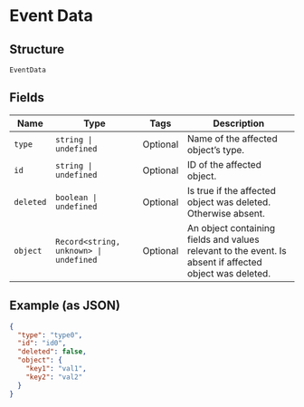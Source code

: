 
# Event Data

## Structure

`EventData`

## Fields

| Name | Type | Tags | Description |
|  --- | --- | --- | --- |
| `type` | `string \| undefined` | Optional | Name of the affected object’s type. |
| `id` | `string \| undefined` | Optional | ID of the affected object. |
| `deleted` | `boolean \| undefined` | Optional | Is true if the affected object was deleted. Otherwise absent. |
| `object` | `Record<string, unknown> \| undefined` | Optional | An object containing fields and values relevant to the event. Is absent if affected object was deleted. |

## Example (as JSON)

```json
{
  "type": "type0",
  "id": "id0",
  "deleted": false,
  "object": {
    "key1": "val1",
    "key2": "val2"
  }
}
```

